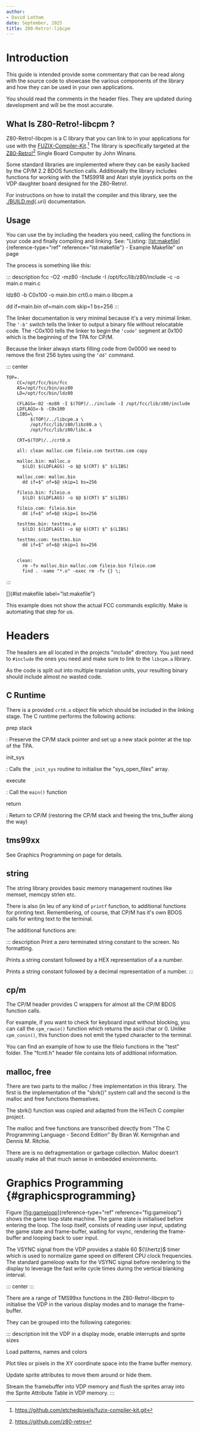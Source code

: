 ```yaml
---
author:
- David Latham
date: September, 2025
title: Z80-Retro!-libcpm
---
```


# Introduction

This guide is intended provide some commentary that can be read along
with the source code to showcase the various components of the library
and how they can be used in your own applications.

You should read the comments in the header files. They are updated
during development and will be the most accurate.

## What Is Z80-Retro!-libcpm ?

Z80-Retro!-libcpm is a C library that you can link to in your
applications for use with the
[FUZIX-Compiler-Kit](https://github.com/etchedpixels/fuzix-compiler-kit.git).[^1]
The library is specifically targeted at the
[Z80-Retro!](https://github.com/z80-retro)[^2] Single Board Computer by
John Winans.

Some standard libraries are implemented where they can be easily backed
by the CP/M 2.2 BDOS function calls. Additionally the library includes
functions for working with the TMS9918 and Atari style joystick ports on
the VDP daughter board designed for the Z80-Retro!.

For instructions on how to install the compiler and this library, see
the [./BUILD.md](./BUILD.md){.uri} documentation.

## Usage

You can use the by including the headers you need, calling the functions
in your code and finally compiling and linking. See: \"Listing:
[\[lst:makefile\]](#lst:makefile){reference-type="ref"
reference="lst:makefile"} - Example Makefile\" on page

The process is something like this:

::: description
fcc -O2 -mz80 -Iinclude -I /opt/fcc/lib/z80/include -c -o main.o main.c

ldz80 -b C0x100 -o main.bin crt0.o main.o libcpm.a

dd if=main.bin of=main.com skip=1 bs=256
:::

The linker documentation is very minimal because it's a very minimal
linker. The `‘-b‘` switch tells the linker to output a binary file
without relocatable code. The -C0x100 tells the linker to begin the
`‘code‘` segment at 0x100 which is the beginning of the TPA for CP/M.

Because the linker always starts filling code from 0x0000 we need to
remove the first 256 bytes using the `‘dd‘` command.

::: center
``` {caption="Example Makefile"}
TOP=.
    CC=/opt/fcc/bin/fcc
    AS=/opt/fcc/bin/asz80
    LD=/opt/fcc/bin/ldz80

    CFLAGS=-O2 -mz80 -I $(TOP)/../include -I /opt/fcc/lib/z80/include
    LDFLAGS=-b -C0x100
    LIBS=\
         $(TOP)/../libcpm.a \
         /opt/fcc/lib/z80/libz80.a \
         /opt/fcc/lib/z80/libc.a

    CRT=$(TOP)/../crt0.o

    all: clean malloc.com fileio.com testtms.com copy

    malloc.bin: malloc.o
      $(LD) $(LDFLAGS) -o $@ $(CRT) $^ $(LIBS)

    malloc.com: malloc.bin
      dd if=$^ of=$@ skip=1 bs=256

    fileio.bin: fileio.o
      $(LD) $(LDFLAGS) -o $@ $(CRT) $^ $(LIBS)

    fileio.com: fileio.bin
      dd if=$^ of=$@ skip=1 bs=256

    testtms.bin: testtms.o
      $(LD) $(LDFLAGS) -o $@ $(CRT) $^ $(LIBS)

    testtms.com: testtms.bin
      dd if=$^ of=$@ skip=1 bs=256


    clean:
      rm -fv malloc.bin malloc.com fileio.bin fileio.com
      find . -name "*.o" -exec rm -fv {} \;
```
:::

[]{#lst:makefile label="lst:makefile"}

This example does not show the actual FCC commands explicitly. Make is
automating that step for us.

# Headers

The headers are all located in the projects \"include\" directory. You
just need to `#include` the ones you need and make sure to link to the
`libcpm.a` library.

As the code is split out into multiple translation units, your resulting
binary should include almost no wasted code.

## C Runtime

There is a provided `crt0.o` object file which should be included in the
linking stage. The C runtime performs the following actions:

prep stack

:   Preserve the CP/M stack pointer and set up a new stack pointer at
    the top of the TPA.

init_sys

:   Calls the `_init_sys` routine to initialise the \"sys_open_files\"
    array.

execute

:   Call the `main()` function

return

:   Return to CP/M (restoring the CP/M stack and freeing the tms_buffer
    along the way)

## tms99xx

See Graphics Programming on page for details.

## string

The string library provides basic memory management routines like
memset, memcpy strlen etc.

There is also (in leu of any kind of `printf` function, to additional
functions for printing text. Remembering, of course, that CP/M has it's
own BDOS calls for writing text to the terminal.

The additional functions are:

::: description
Print a zero terminated string constant to the screen. No formatting.

Prints a string constant followed by a HEX representation of a a number.

Prints a string constant followed by a decimal representation of a
number.
:::

## cp/m

The CP/M header provides C wrappers for almost all the CP/M BDOS
function calls.

For example, if you want to check for keyboard input without blocking,
you can call the `cpm_rawio()` function which returns the ascii char or
0. Unlike `cpm_conin()`, this function does not emit the typed character
to the terminal.

You can find an example of how to use the fileio functions in the
\"test\" folder. The \"fcntl.h\" header file contains lots of additional
information.

## malloc, free

There are two parts to the malloc / free implementation in this library.
The first is the implementation of the \"sbrk()\" system call and the
second is the malloc and free functions themselves.

The sbrk() function was copied and adapted from the HiTech C compiler
project.

The malloc and free functions are transcribed directly from \"The C
Programming Language - Second Edition\" By Biran W. Kernignhan and
Dennis M. Ritchie.

There are is no defragmentation or garbage collection. Malloc doesn't
usually make all that much sense in embedded environments.

# Graphics Programming {#graphicsprogramming}

Figure [\[fig:gameloop\]](#fig:gameloop){reference-type="ref"
reference="fig:gameloop"} shows the game loop state machine. The game
state is initialised before entering the loop. The loop itself, consists
of reading user input, updating the game state and frame-buffer, waiting
for vsync, rendering the frame-buffer and looping back to user input.

The VSYNC signal from the VDP provides a stable 60 ${\\hertz}$ timer
which is used to normalize game speed on different CPU clock
frequencies. The standard gameloop waits for the VSYNC signal before
rendering to the display to leverage the fast write cycle times during
the vertical blanking interval.

::: center
:::

There are a range of TMS99xx functions in the Z80-Retro!-libcpm to
initialise the VDP in the various display modes and to manage the
frame-buffer.

They can be grouped into the following categories:

::: description
Init the VDP in a display mode, enable interrupts and sprite sizes

Load patterns, names and colors

Plot tiles or pixels in the XY coordinate space into the frame buffer
memory.

Update sprite attributes to move them around or hide them.

Stream the framebuffer into VDP memory and flush the sprites array into
the Sprite Attribute Table in VDP memory.
:::

[^1]: https://github.com/etchedpixels/fuzix-compiler-kit.git

[^2]: https://github.com/z80-retro
